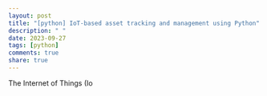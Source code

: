 ```yaml
---
layout: post
title: "[python] IoT-based asset tracking and management using Python"
description: " "
date: 2023-09-27
tags: [python]
comments: true
share: true
---
```


The Internet of Things (Io